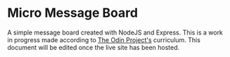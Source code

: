 # Micro Message Board

A simple message board created with NodeJS and Express. This is a work in progress made according to [The Odin Project's](https://www.theodinproject.com/lessons/nodejs-mini-message-board) curriculum. This document will be edited once the live site has been hosted.
